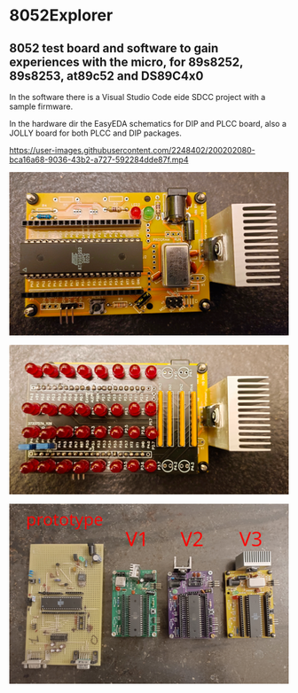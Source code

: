 # 8052Explorer

## 8052 test board and software to gain experiences with the micro, for 89s8252, 89s8253, at89c52 and DS89C4x0

In the software there is a Visual Studio Code eide SDCC project with a sample firmware.

In the hardware dir the EasyEDA schematics for DIP and PLCC board, also a JOLLY board for both PLCC and DIP packages.


https://user-images.githubusercontent.com/2248402/200202080-bca16a68-9036-43b2-a727-592284dde87f.mp4



![8052Explorer_DIP](hardware/8052Explorer_DIP_PIC.png)

![8052Explorer_LED](hardware/8052Explorer_LED_P.png)

![history](hardware/history.png)
